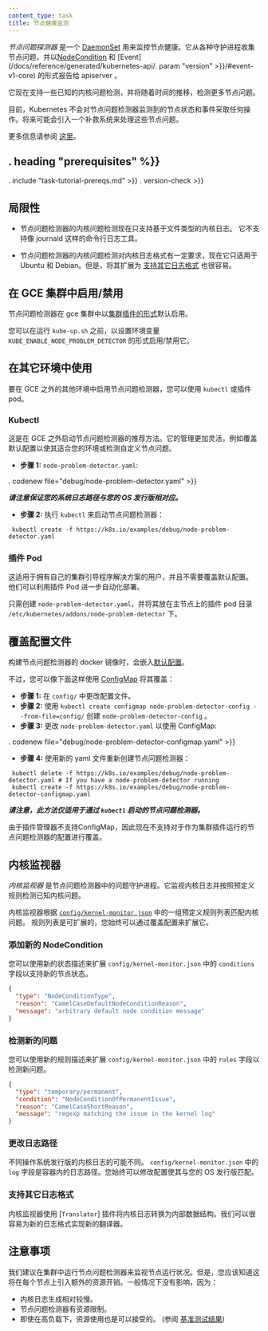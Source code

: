 ```yaml
---
content_type: task
title: 节点健康监测
---
```

<!-- 
---
reviewers:
- Random-Liu
- dchen1107
content_type: task
title: Monitor Node Health
---
-->

<!-- overview -->

*节点问题探测器* 是一个 [DaemonSet](/docs/concepts/workloads/controllers/daemonset/) 用来监控节点健康。它从各种守护进程收集节点问题，并以[NodeCondition](/docs/concepts/architecture/nodes/#condition) 和 [Event](/docs/reference/generated/kubernetes-api/. param "version" >}}/#event-v1-core) 的形式报告给 apiserver 。 
<!-- 
*Node problem detector* is a [DaemonSet](/docs/concepts/workloads/controllers/daemonset/) monitoring the
node health. It collects node problems from various daemons and reports them
to the apiserver as [NodeCondition](/docs/concepts/architecture/nodes/#condition)
and [Event](/docs/reference/generated/kubernetes-api/. param "version" >}}/#event-v1-core). 
-->

<!-- 
It supports some known kernel issue detection now, and will detect more and
more node problems over time. 
-->
它现在支持一些已知的内核问题检测，并将随着时间的推移，检测更多节点问题。

<!-- 
Currently Kubernetes won't take any action on the node conditions and events
generated by node problem detector. In the future, a remedy system could be
introduced to deal with node problems. 
-->
目前，Kubernetes 不会对节点问题检测器监测到的节点状态和事件采取任何操作。将来可能会引入一个补救系统来处理这些节点问题。

<!-- 
See more information
[here](https://github.com/kubernetes/node-problem-detector). 
-->
更多信息请参阅 [这里](https://github.com/kubernetes/node-problem-detector)。



## . heading "prerequisites" %}}


. include "task-tutorial-prereqs.md" >}} . version-check >}}



<!-- steps -->

<!-- 
## Limitations 
-->
## 局限性

<!-- 
* The kernel issue detection of node problem detector only supports file based
kernel log now. It doesn't support log tools like journald. 
-->
* 节点问题检测器的内核问题检测现在只支持基于文件类型的内核日志。 它不支持像 journald 这样的命令行日志工具。

<!-- 
* The kernel issue detection of node problem detector has assumption on kernel
log format, and now it only works on Ubuntu and Debian. However, it is easy to extend
it to [support other log format](/docs/tasks/debug-application-cluster/monitor-node-health/#support-other-log-format). 
-->
* 节点问题检测器的内核问题检测对内核日志格式有一定要求，现在它只适用于 Ubuntu 和 Debian。但是，将其扩展为 [支持其它日志格式](/docs/tasks/debug-application-cluster/monitor-node-health/#support-other-log-format) 也很容易。

<!-- 
## Enable/Disable in GCE cluster 
-->
## 在 GCE 集群中启用/禁用

<!-- 
Node problem detector is [running as a cluster addon](/docs/setup/cluster-large/#addon-resources) enabled by default in the
gce cluster. 
-->
节点问题检测器在 gce 集群中以[集群插件的形式](/docs/setup/cluster-large/#addon-resources)默认启用。

<!-- 
You can enable/disable it by setting the environment variable
`KUBE_ENABLE_NODE_PROBLEM_DETECTOR` before `kube-up.sh`. 
-->
您可以在运行 `kube-up.sh` 之前，以设置环境变量 `KUBE_ENABLE_NODE_PROBLEM_DETECTOR` 的形式启用/禁用它。

<!-- 
## Use in Other Environment 
-->
## 在其它环境中使用

<!-- 
To enable node problem detector in other environment outside of GCE, you can use
either `kubectl` or addon pod. 
-->
要在 GCE 之外的其他环境中启用节点问题检测器，您可以使用 `kubectl` 或插件 pod。

<!-- 
### Kubectl 
-->
### Kubectl

<!-- 
This is the recommended way to start node problem detector outside of GCE. It
provides more flexible management, such as overwriting the default
configuration to fit it into your environment or detect
customized node problems. 
-->
这是在 GCE 之外启动节点问题检测器的推荐方法。它的管理更加灵活，例如覆盖默认配置以使其适合您的环境或检测自定义节点问题。

<!-- 
* **Step 1:** `node-problem-detector.yaml`: 
-->
* **步骤 1:** `node-problem-detector.yaml`:

. codenew file="debug/node-problem-detector.yaml" >}}


<!-- 
***Notice that you should make sure the system log directory is right for your
OS distro.*** 
-->
***请注意保证您的系统日志路径与您的 OS 发行版相对应。***

<!-- 
* **Step 2:** Start node problem detector with `kubectl`: 
-->
* **步骤 2:** 执行 `kubectl` 来启动节点问题检测器：

```shell
 kubectl create -f https://k8s.io/examples/debug/node-problem-detector.yaml
```

<!-- 
### Addon Pod 
-->
### 插件 Pod

<!-- 
This is for those who have their own cluster bootstrap solution, and don't need
to overwrite the default configuration. They could leverage the addon pod to
further automate the deployment. 
-->
这适用于拥有自己的集群引导程序解决方案的用户，并且不需要覆盖默认配置。 他们可以利用插件 Pod 进一步自动化部署。

<!-- 
Just create `node-problem-detector.yaml`, and put it under the addon pods directory
`/etc/kubernetes/addons/node-problem-detector` on master node. 
-->
只需创建 `node-problem-detector.yaml`，并将其放在主节点上的插件 pod 目录 `/etc/kubernetes/addons/node-problem-detector` 下。


<!-- 
## Overwrite the Configuration 
-->
## 覆盖配置文件

<!-- 
The [default configuration](https://github.com/kubernetes/node-problem-detector/tree/v0.1/config)
is embedded when building the docker image of node problem detector. 
-->
构建节点问题检测器的 docker 镜像时，会嵌入[默认配置](https://github.com/kubernetes/node-problem-detector/tree/v0.1/config)。

<!-- 
However, you can use [ConfigMap](/docs/tasks/configure-pod-container/configure-pod-configmap/) to overwrite it
following the steps: 
-->
不过，您可以像下面这样使用 [ConfigMap](/docs/tasks/configure-pod-container/configure-pod-configmap/) 将其覆盖：

<!-- 
* **Step 1:** Change the config files in `config/`.
* **Step 2:** Create the ConfigMap `node-problem-detector-config` with `kubectl create configmap
node-problem-detector-config --from-file=config/`.
* **Step 3:** Change the `node-problem-detector.yaml` to use the ConfigMap:
 -->
* **步骤 1:** 在 `config/` 中更改配置文件。
* **步骤 2:** 使用 `kubectl create configmap node-problem-detector-config --from-file=config/` 创建 `node-problem-detector-config` 。
* **步骤 3:** 更改 `node-problem-detector.yaml` 以使用 ConfigMap:

. codenew file="debug/node-problem-detector-configmap.yaml" >}}


<!-- 
* **Step 4:** Re-create the node problem detector with the new yaml file: 
-->
* **步骤 4:** 使用新的 yaml 文件重新创建节点问题检测器：

```shell
 kubectl delete -f https://k8s.io/examples/debug/node-problem-detector.yaml # If you have a node-problem-detector running
 kubectl create -f https://k8s.io/examples/debug/node-problem-detector-configmap.yaml
```

<!-- 
***Notice that this approach only applies to node problem detector started with `kubectl`.*** 
-->
***请注意，此方法仅适用于通过 `kubectl` 启动的节点问题检测器。***

<!-- 
For node problem detector running as cluster addon, because addon manager doesn't support
ConfigMap, configuration overwriting is not supported now. 
-->
由于插件管理器不支持ConfigMap，因此现在不支持对于作为集群插件运行的节点问题检测器的配置进行覆盖。

<!-- 
## Kernel Monitor 
-->
## 内核监视器

<!-- 
*Kernel Monitor* is a problem daemon in node problem detector. It monitors kernel log
and detects known kernel issues following predefined rules. 
-->
*内核监视器* 是节点问题检测器中的问题守护进程。它监视内核日志并按照预定义规则检测已知内核问题。

<!-- 
The Kernel Monitor matches kernel issues according to a set of predefined rule list in
[`config/kernel-monitor.json`](https://github.com/kubernetes/node-problem-detector/blob/v0.1/config/kernel-monitor.json).
The rule list is extensible, and you can always extend it by overwriting the
configuration. 
-->
内核监视器根据 [`config/kernel-monitor.json`](https://github.com/kubernetes/node-problem-detector/blob/v0.1/config/kernel-monitor.json) 中的一组预定义规则列表匹配内核问题。
规则列表是可扩展的，您始终可以通过覆盖配置来扩展它。

<!-- 
### Add New NodeConditions 
-->
### 添加新的 NodeCondition

<!-- 
To support new node conditions, you can extend the `conditions` field in
`config/kernel-monitor.json` with new condition definition: 
-->
您可以使用新的状态描述来扩展 `config/kernel-monitor.json` 中的 `conditions` 字段以支持新的节点状态。

```json
{
  "type": "NodeConditionType",
  "reason": "CamelCaseDefaultNodeConditionReason",
  "message": "arbitrary default node condition message"
}
```

<!-- 
### Detect New Problems 
-->
### 检测新的问题

<!-- 
To detect new problems, you can extend the `rules` field in `config/kernel-monitor.json`
with new rule definition: 
-->
您可以使用新的规则描述来扩展 `config/kernel-monitor.json` 中的 `rules` 字段以检测新问题。

```json
{
  "type": "temporary/permanent",
  "condition": "NodeConditionOfPermanentIssue",
  "reason": "CamelCaseShortReason",
  "message": "regexp matching the issue in the kernel log"
}
```

<!-- 
### Change Log Path 
-->
### 更改日志路径

<!-- 
Kernel log in different OS distros may locate in different path. The `log`
field in `config/kernel-monitor.json` is the log path inside the container.
You can always configure it to match your OS distro. 
-->
不同操作系统发行版的内核日志的可能不同。 `config/kernel-monitor.json` 中的 `log` 字段是容器内的日志路径。您始终可以修改配置使其与您的 OS 发行版匹配。

<!-- 
### Support Other Log Format 
-->
### 支持其它日志格式

<!-- 
Kernel monitor uses [`Translator`](https://github.com/kubernetes/node-problem-detector/blob/v0.1/pkg/kernelmonitor/translator/translator.go)
plugin to translate kernel log the internal data structure. It is easy to
implement a new translator for a new log format. 
-->
内核监视器使用 [`Translator`] 插件将内核日志转换为内部数据结构。我们可以很容易为新的日志格式实现新的翻译器。


<!-- discussion -->

<!-- 
## Caveats 
-->
## 注意事项 

<!-- 
It is recommended to run the node problem detector in your cluster to monitor
the node health. However, you should be aware that this will introduce extra
resource overhead on each node. Usually this is fine, because: 
-->
我们建议在集群中运行节点问题检测器来监视节点运行状况。但是，您应该知道这将在每个节点上引入额外的资源开销。一般情况下没有影响，因为：

<!-- 
* The kernel log is generated relatively slowly.
* Resource limit is set for node problem detector.
* Even under high load, the resource usage is acceptable.
(see [benchmark result](https://github.com/kubernetes/node-problem-detector/issues/2#issuecomment-220255629)) 
-->
* 内核日志生成相对较慢。
* 节点问题检测器有资源限制。
* 即使在高负载下，资源使用也是可以接受的。
(参阅 [基准测试结果](https://github.com/kubernetes/node-problem-detector/issues/2#issuecomment-220255629)) 



